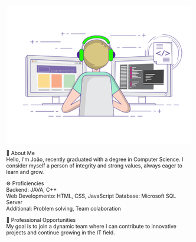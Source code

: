 <div style="text-align: center;">
  <img src="68747470733a2f2f696d616765732e73717561726573706163652d63646e2e636f6d2f636f6e74656e742f76312f3537363966633430316236333162616231616464623261622f313534313538303631313632342d5445363451474b524a4738535741495553374e532f6b.gif" width="500" alt="alt text">
</div>

🚀 About Me<br>
Hello, I'm João, recently graduated with a degree in Computer Science.
I consider myself a person of integrity and strong values, always eager to learn and grow.

⚙️ Proficiencies<br>
Backend: JAVA, C++<br>
Web Developmento: HTML, CSS, JavaScript
Database: Microsoft SQL Server<br>
Additional: Problem solving, Team colaboration

💼 Professional Opportunities<br>
My goal is to join a dynamic team where I can contribute to innovative projects and continue growing in the IT field.
